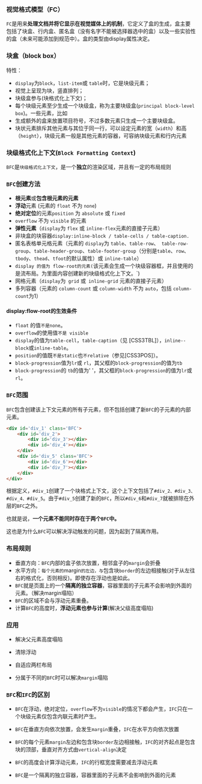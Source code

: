 ### 视觉格式模型（FC）

`FC`是用来**处理文档并将它显示在视觉媒体上的机制**，它定义了盒的生成，盒主要包括了块盒、行内盒、匿名盒（没有名字不能被选择器选中的盒）以及一些实验性的盒（未来可能添加到规范中）。盒的类型由display属性决定。

### 块盒（block box）

特性：

- `display`为`block`，`list-item`或 `table`时，它是块级元素；
- 视觉上呈现为块，竖直排列；
- 块级盒参与(块格式化上下文)；
- 每个块级元素至少生成一个块级盒，称为主要块级盒(`principal block-level box`)。一些元素，比如
- 生成额外的盒来放置项目符号，不过多数元素只生成一个主要块级盒。
- 块状元素排斥其他元素与其位于同一行，可以设定元素的宽（`width`）和高（`height`），块级元素一般是其他元素的容器，可容纳块级元素和行内元素

### 块级格式化上下文(`Block Formatting Context`)

`BFC`是`块级格式化上下文`，是一个**独立**的渲染区域，并且有一定的布局规则

### `BFC`创建方法

- **根元素**或**包含根元素的元素**
- **浮动**元素 (元素的 `float` 不为 `none`)
- **绝对定位**的元素`position` 为 `absolute` 或 `fixed`
- `overflow` 不为 `visible` 的元素
- **弹性元素**（`display`为 `flex` 或 `inline-flex`元素的直接子元素）
- 非块盒的块容器`display:inline-block / table-cells / table-caption.`
- 匿名表格单元格元素（元素的 `display`为 `table`、`table-row`、` table-row-group`、`table-header-group`、`table-footer-group`（分别是`table`、`row`、`tbody`、`thead`、`tfoot`的默认属性）或 `inline-table`）
- `display 的值为 flow-root的元素(`该元素会生成一个块级容器框，并且使用的是流布局。为里面内容创建新的块级格式化上下文。`)
- 网格元素（`display`为` grid` 或` inline-grid` 元素的直接子元素）
- 多列容器（元素的 `column-count` 或 `column-width` 不为 `auto`，包括 `column-count`为1）

#### display:flow-root的生效条件

- `float` 的值`不是none`。
-  `overflow`的使用值`不是 visible`
- `display`的值为`table-cell`，`table-caption`（见 [CSS3TBL]），`inline-- block`或`inline-table`。
- `position`的值既`不是static`也`不relative`（参见[CSS3POS]）。
-  `block-progression`值为`lr`或 `rl`，其父框的`block-progression`的值为`tb`
-  `block-progression`的 `tb`的值为' '，其父框的`block-progression`的值为`lr`或`rl`。

### `BFC`范围

`BFC`包含创建该上下文元素的所有子元素，但不包括创建了新`BFC`的子元素的内部元素。

```html
<div id='div_1' class='BFC'>
    <div id='div_2'>
        <div id='div_3'></div>
        <div id='div_4'></div>
    </div>
    <div id='div_5' class='BFC'>
        <div id='div_6'></div>
        <div id='div_7'></div>
    </div>
</div>
```

根据定义，`#div_1`创建了一个块格式上下文，这个上下文包括了`#div_2、#div_3、#div_4、#div_5`。由于`#div_5`创建了新的`BFC`，所以`#div_6`和`#div_7`就被排除在外层的`BFC`之外。

也就是说，**一个元素不能同时存在于两个`BFC`中。**

这也是为什么`BFC`可以解决浮动触发的问题，因为起到了隔离作用。

### 布局规则

- 垂直方向：`BFC`内部的盒子依次放置，相邻盒子的`margin`会折叠
- 水平方向：`每个元素的`margin`的左边，与`包含块`border`的左边相接触(对于从左往右的格式化，否则相反)。即使存在浮动也是如此。
- `BFC`就是页面上的一个**隔离的独立容器**，容器里面的子元素不会影响到外面的元素。（解决margin塌陷）
- `BFC`的区域不会与浮动元素重叠。
- 计算`BFC`的高度时，**浮动元素也参与计算**(解决父级高度塌陷)

### 应用

- 解决父元素高度塌陷
- 清除浮动

- 自适应两栏布局
- 分属于不同的`BFC`时可以解决`margin`塌陷

### `BFC`和`IFC`的区别

- `BFC`在浮动，绝对定位，`overflow`不为`visible`的情况下都会产生，`IFC`只在一个块级元素仅包含内联元素时产生。

- `BFC`在垂直方向依次放置，会发生`margin`重叠，`IFC`在水平方向依次放置
- `BFC`的每个元素`margin`左边和包含块`border`左边相接触，`IFC`的对齐起点是包含块的顶部，垂直对齐方式由`vertical-align`决定
- `BFC`的高度会计算浮动元素，`IFC`的行框宽度需要减去浮动元素
- `BFC`是一个隔离的独立容器，容器里面的子元素不会影响到外面的元素